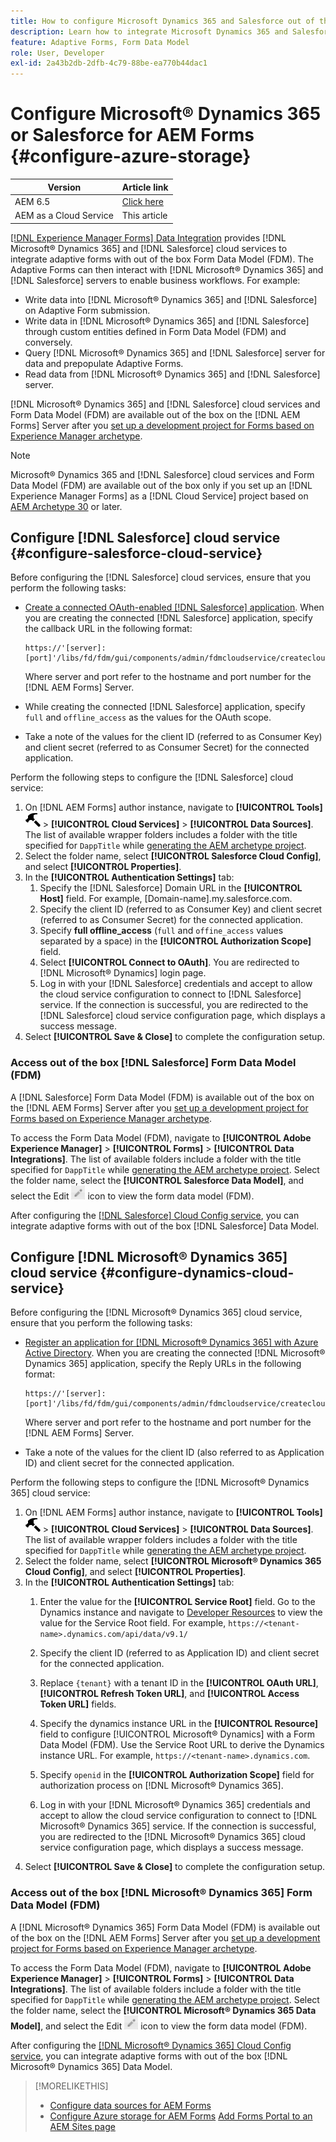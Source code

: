 ```yaml
---
title: How to configure Microsoft Dynamics 365 and Salesforce out of the box form data models for Adaptive Forms?
description: Learn how to integrate Microsoft Dynamics 365 and Salesforce with Adaptive Forms.
feature: Adaptive Forms, Form Data Model
role: User, Developer
exl-id: 2a43b2db-2dfb-4c79-88be-ea770b44dac1
---
```

# Configure Microsoft&reg; Dynamics 365 or Salesforce for AEM Forms {#configure-azure-storage}

| Version | Article link |
| -------- | ---------------------------- |
| AEM 6.5  |    [Click here](https://experienceleague.adobe.com/docs/experience-manager-65/forms/form-data-model/oauth2-client-credentials-flow-for-server-to-server-integration.html)                  |
| AEM as a Cloud Service     | This article        |

[[!DNL Experience Manager Forms] Data Integration](data-integration.md) provides [!DNL Microsoft&reg; Dynamics 365] and [!DNL Salesforce] cloud services to integrate adaptive forms with out of the box Form Data Model (FDM). The Adaptive Forms can then interact with [!DNL Microsoft&reg; Dynamics 365] and [!DNL Salesforce] servers to enable business workflows. For example:

* Write data into [!DNL Microsoft&reg; Dynamics 365] and [!DNL Salesforce] on Adaptive Form submission.
* Write data in [!DNL Microsoft&reg; Dynamics 365] and [!DNL Salesforce] through custom entities defined in Form Data Model (FDM) and conversely.
* Query [!DNL Microsoft&reg; Dynamics 365] and [!DNL Salesforce] server for data and prepopulate Adaptive Forms.
* Read data from [!DNL Microsoft&reg; Dynamics 365] and [!DNL Salesforce] server.

[!DNL Microsoft&reg; Dynamics 365] and [!DNL Salesforce] cloud services and Form Data Model (FDM) are available out of the box on the [!DNL AEM Forms] Server after you [set up a development project for Forms based on Experience Manager archetype](setup-local-development-environment.md#forms-cloud-service-local-development-environment).

>[!NOTE]
>
>Microsoft&reg; Dynamics 365 and [!DNL Salesforce] cloud services and Form Data Model (FDM) are available out of the box only if you set up an [!DNL Experience Manager Forms] as a [!DNL Cloud Service] project based on [AEM Archetype 30](https://github.com/adobe/aem-project-archetype/releases/tag/aem-project-archetype-30) or later.

## Configure [!DNL Salesforce] cloud service {#configure-salesforce-cloud-service}

Before configuring the [!DNL Salesforce] cloud services, ensure that you perform the following tasks:

* [Create a connected OAuth-enabled [!DNL Salesforce] application](https://help.salesforce.com/s/articleView?id=sf.connected_app_create_api_integration.htm&type=5). When you are creating the connected [!DNL Salesforce] application, specify the callback URL in the following format:

   ```
   https://'[server]:[port]'/libs/fd/fdm/gui/components/admin/fdmcloudservice/createcloudconfigwizard/cloudservices.html
   ```

   Where server and port refer to the hostname and port number for the [!DNL AEM Forms] Server. 

* While creating the connected [!DNL Salesforce] application, specify `full` and `offline_access` as the values for the OAuth scope.

* Take a note of the values for the client ID (referred to as Consumer Key) and client secret (referred to as Consumer Secret) for the connected application.

Perform the following steps to configure the [!DNL Salesforce] cloud service:

1. On [!DNL AEM Forms] author instance, navigate to **[!UICONTROL Tools]** ![hammer](assets/hammer.png) &gt; **[!UICONTROL Cloud Services]** &gt; **[!UICONTROL Data Sources]**. The list of available wrapper folders includes a folder with the title specified for `DappTitle`  while [generating the AEM archetype project](setup-local-development-environment.md#forms-cloud-service-local-development-environment).
1. Select the folder name, select **[!UICONTROL Salesforce Cloud Config]**, and select **[!UICONTROL Properties]**.
1. In the **[!UICONTROL Authentication Settings]** tab:
   1. Specify the [!DNL Salesforce] Domain URL in the **[!UICONTROL Host]** field. For example, [Domain-name].my.salesforce.com.
   1. Specify the client ID (referred to as Consumer Key) and client secret (referred to as Consumer Secret) for the connected application.
   1. Specify **full offline_access** (`full` and `offine_access` values separated by a space) in the **[!UICONTROL Authorization Scope]** field.
   1. Select **[!UICONTROL Connect to OAuth]**. You are redirected to [!DNL Microsoft&reg; Dynamics] login page.
   1. Log in with your [!DNL Salesforce] credentials and accept to allow the cloud service configuration to connect to [!DNL Salesforce] service. If the connection is successful, you are redirected to the [!DNL Salesforce] cloud service configuration page, which displays a success message.
1. Select **[!UICONTROL Save & Close]** to complete the configuration setup.

### Access out of the box [!DNL Salesforce] Form Data Model (FDM)

A [!DNL Salesforce] Form Data Model (FDM) is available out of the box on the [!DNL AEM Forms] Server after you [set up a development project for Forms based on Experience Manager archetype](setup-local-development-environment.md#forms-cloud-service-local-development-environment).

To access the Form Data Model (FDM), navigate to **[!UICONTROL Adobe Experience Manager]** &gt; **[!UICONTROL Forms]** &gt; **[!UICONTROL Data Integrations]**. The list of available folders include a folder with the title specified for `DappTitle`  while [generating the AEM archetype project](setup-local-development-environment.md#forms-cloud-service-local-development-environment). Select the folder name, select the **[!UICONTROL Salesforce Data Model]**, and select the Edit ![Edit](assets/edit.png) icon to view the form data model (FDM).

After configuring the [[!DNL Salesforce] Cloud Config service](#configure-salesforce-cloud-service), you can integrate adaptive forms with out of the box [!DNL Salesforce] Data Model.

## Configure [!DNL Microsoft&reg; Dynamics 365] cloud service {#configure-dynamics-cloud-service}

Before configuring the [!DNL Microsoft&reg; Dynamics 365] cloud service, ensure that you perform the following tasks:

* [Register an application for [!DNL Microsoft&reg; Dynamics 365] with Azure Active Directory](https://docs.microsoft.com/en-us/powerapps/developer/data-platform/walkthrough-register-app-azure-active-directory). When you are creating the connected [!DNL Microsoft&reg; Dynamics 365] application, specify the  Reply URLs in the following format:

   ```
   https://'[server]:[port]'/libs/fd/fdm/gui/components/admin/fdmcloudservice/createcloudconfigwizard/cloudservices.html
   ```

   Where server and port refer to the hostname and port number for the [!DNL AEM Forms] Server. 

* Take a note of the values for the client ID (also referred to as Application ID) and client secret for the connected application.

Perform the following steps to configure the [!DNL Microsoft&reg; Dynamics 365] cloud service:

1. On [!DNL AEM Forms] author instance, navigate to **[!UICONTROL Tools]** ![hammer](assets/hammer.png) &gt; **[!UICONTROL Cloud Services]** &gt; **[!UICONTROL Data Sources]**. The list of available wrapper folders includes a folder with the title specified for `DappTitle`  while [generating the AEM archetype project](setup-local-development-environment.md#forms-cloud-service-local-development-environment).
1. Select the folder name, select **[!UICONTROL Microsoft&reg; Dynamics 365 Cloud Config]**, and select **[!UICONTROL Properties]**.
1. In the **[!UICONTROL Authentication Settings]** tab:
   1. Enter the value for the **[!UICONTROL Service Root]** field. Go to the Dynamics instance and navigate to [Developer Resources](https://docs.microsoft.com/en-us/powerapps/developer/data-platform/view-download-developer-resources) to view the value for the Service Root field. For example, `https://<tenant-name>.dynamics.com/api/data/v9.1/`
   1. Specify the client ID (referred to as Application ID) and client secret for the connected application.
   1. Replace `{tenant}` with a tenant ID in the **[!UICONTROL OAuth URL]**, **[!UICONTROL Refresh Token URL]**, and **[!UICONTROL Access Token URL]** fields.
   1. Specify the dynamics instance URL in the **[!UICONTROL Resource]** field to configure [!UICONTROL Microsoft&reg; Dynamics] with a Form Data Model (FDM). Use the Service Root URL to derive the Dynamics instance URL. For example, `https://<tenant-name>.dynamics.com`.

   1. Specify `openid` in the **[!UICONTROL Authorization Scope]** field for authorization process on [!DNL Microsoft&reg; Dynamics 365].
   1. Log in with your [!DNL Microsoft&reg; Dynamics 365] credentials and accept to allow the cloud service configuration to connect to [!DNL Microsoft&reg; Dynamics 365] service. If the connection is successful, you are redirected to the [!DNL Microsoft&reg; Dynamics 365] cloud service configuration page, which displays a success message.
1. Select **[!UICONTROL Save & Close]** to complete the configuration setup.

### Access out of the box [!DNL Microsoft&reg; Dynamics 365] Form Data Model (FDM)

A [!DNL Microsoft&reg; Dynamics 365] Form Data Model (FDM) is available out of the box on the [!DNL AEM Forms] Server after you [set up a development project for Forms based on Experience Manager archetype](setup-local-development-environment.md##forms-cloud-service-local-development-environment).

To access the Form Data Model (FDM), navigate to **[!UICONTROL Adobe Experience Manager]** &gt; **[!UICONTROL Forms]** &gt; **[!UICONTROL Data Integrations]**. The list of available folders include a folder with the title specified for `DappTitle`  while [generating the AEM archetype project](setup-local-development-environment.md#forms-cloud-service-local-development-environment). Select the folder name, select the **[!UICONTROL Microsoft&reg; Dynamics 365 Data Model]**, and select the Edit ![Edit](assets/edit.png) icon to view the form data model (FDM).

After configuring the [[!DNL Microsoft&reg; Dynamics 365] Cloud Config service](#configure-dynamics-cloud-service), you can integrate adaptive forms with out of the box [!DNL Microsoft&reg; Dynamics 365] Data Model.

>[!MORELIKETHIS]
>
>* [Configure data sources for AEM Forms](/help/forms/configure-data-sources.md)
>* [Configure Azure storage for AEM Forms](/help/forms/configure-azure-storage.md)
>  [Add Forms Portal to an AEM Sites page](/help/forms/configure-forms-portal.md)
